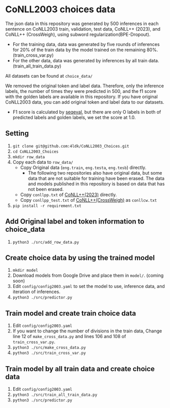 # CoNLL2003 choices data

The json data in this repository was generated by 500 inferences in each sentence on CoNLL2003 train, validation, test data, CoNLL++ (2023), and CoNLL++ (CrossWeigh), using subword regularization(BPE-Dropout).
- For the training data, data was generated by five rounds of inferences for 20% of the train data by the model trained on the remaining 80%. (train_cross_var.py)
- For the other data, data was generated by inferences by all train data. (train_all_train_data.py)

All datasets can be found at `choice_data/`

We removed the original token and label data. Therefore, only the inference labels, the number of times they were predicted in 500, and the f1 score with the golden labels are available in this repository. If you have original CoNLL2003 data, you can add original token and label data to our datasets.
- F1 score is calculated by [seqeval](https://github.com/chakki-works/seqeval), but there are only O labels in both of predicted labels and golden labels, we set the score at 1.0.

## Setting
1. `git clone git@github.com:4ldk/CoNLL2003_Choices.git`
2. `cd CoNLL2003_Choices`
3. `mkdir row_data`
4. Copy each data to `row_data/`
    - Copy Original data (`eng.train`, `eng.testa`, `eng.tesb`) directly.
        - The following two repositories also have original data, but some data that are not suitable for training have been erased. The data and models published in this repository is based on data that has not been erased.
    - Copy `conllpp.txt` of [CoNLL++(2023)](https://github.com/ShuhengL/acl2023_conllpp) directly.
    - Copy `conllpp_test.txt` of [CoNLL++(CrossWeigh)](https://github.com/ZihanWangKi/CrossWeigh) as `conllcw.txt`
5. `pip install -r requirement.txt`

## Add Original label and token information to choice_data
1. `python3 ./src/add_row_data.py`

## Create choice data by using the trained model
1. `mkdir model`
2. Download models from Google Drive and place them in `model/`. (coming soon)
3. Edit `config/config2003.yaml` to set the model to use, inference data, and iteration of inferences.
4. `python3 ./src/predictor.py`

## Train model and create train choice data
1. Edit `config/config2003.yaml`
2. If you want to change the number of divisions in the train data, Change line 12 of `make_cross_data.py` and lines 106 and 108 of `train_cross_var.py`.
3. `python3 ./src/make_cross_data.py`
4. `python3 ./src/train_cross_var.py`

## Train model by all train data and create choice data
1. Edit `config/config2003.yaml`
2. `python3 ./src/train_all_train_data.py`
3. `python3 ./src/predictor.py`

